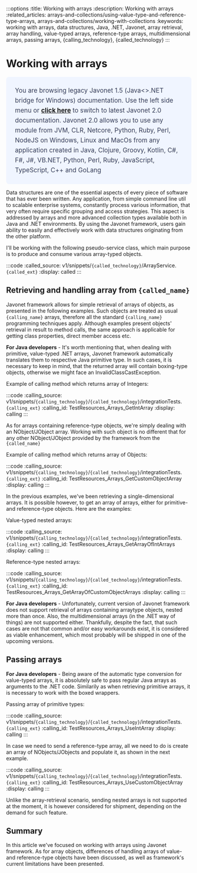 :::options
:title: Working with arrays
:description: Working with arrays
:related_articles: arrays-and-collections/using-value-type-and-reference-type-arrays, arrays-and-collections/working-with-collections
:keywords: working with arrays, data structures, Java, .NET, Javonet, array retrieval, array handling, value-typed arrays, reference-type arrays, multidimensional arrays, passing arrays, {calling_technology}, {called_technology}
:::
  
# Working with arrays  

<div style="padding: 24px; background: #F0F5FF; border-radius: 8px; flex-direction: column; justify-content: flex-start; align-items: flex-start; gap: 10px; display: flex">
  <div style="justify-content: flex-start; align-items: center; gap: 24px; display: inline-flex">
    <div style="color: #353D5A; font-size: 17px; font-weight: 400; line-height: 27px; letter-spacing: 0.03px; word-wrap: break-word">
You are browsing legacy Javonet 1.5 (Java<>.NET bridge for Windows) documentation. Use the left side menu or <a style="font-weight: bold; text-decoration: underline;" href="/guides/v2/`{calling_technology}`/`{called_technology}`/arrays-and-collections/one-dimensional-arrays">click here</a> to switch to latest Javonet 2.0 documentation. Javonet 2.0 allows you to use any module from
JVM, CLR, Netcore, Python, Ruby, Perl, NodeJS on Windows, Linux and MacOs
from any application created in Java, Clojure, Groovy, Kotlin, C#, F#, J#, VB.NET, Python, Perl, Ruby, JavaScript, TypeScript, C++ and GoLang
    </div>
  </div>
</div>

Data structures are one of the essential aspects of every piece of software that has ever been written. Any
application, from simple command line util to scalable enterprise systems, constantly process various
information, that very often require specific grouping and access strategies. This aspect is addressed by
arrays and more advanced collection types available both in Java and .NET environments. By using the
Javonet framework, users gain ability to easily and effectively work with data structures originating
from the other platform.  
  
I'll be working with the following pseudo-service class, which main purpose is to produce and consume various array-typed objects.

:::code 
:called_source: v1/snippets/`{called_technology}`/ArrayService.`{called_ext}`
:display: called
:::
  
## Retrieving and handling array from `{called_name}`  
  
Javonet framework allows for simple retrieval of arrays of objects, as presented in the
following examples. Such objects are treated as usual `{calling_name}` arrays, therefore all the standard `{calling_name}` programming techniques apply. Although examples present objects' retrieval in result to method calls, the same approach is applicable for getting class properties, direct member access etc.  
  
**For Java developers** - It's worth mentioning that, when dealing with primitive, value-typed .NET arrays, Javonet framework
automatically translates them to respective Java primitive type. In such cases, it is necessary to keep in mind, that the returned array will contain boxing-type objects, otherwise we might face an InvalidClassCastException.
  
Example of calling method which returns array of Integers:
  
:::code 
:calling_source: v1/snippets/`{calling_technology}`/`{called_technology}`/integrationTests.`{calling_ext}`
:calling_id: TestResources_Arrays_GetIntArray
:display: calling
:::

As for arrays containing reference-type objects, we're simply dealing with an NObject/JObject array. Working with such object is no different that for any other NObject/JObject provided by the framework from the `{called_name}`  
  
Example of calling method which returns array of Objects:  
  
:::code 
:calling_source: v1/snippets/`{calling_technology}`/`{called_technology}`/integrationTests.`{calling_ext}`
:calling_id: TestResources_Arrays_GetCustomObjectArray
:display: calling
:::

In the previous examples, we've been retrieving a single-dimensional arrays.  It is possible however, to get an array of arrays, either for primitive- and reference-type objects. Here are the examples:  
  
Value-typed nested arrays:  

:::code 
:calling_source: v1/snippets/`{calling_technology}`/`{called_technology}`/integrationTests.`{calling_ext}`
:calling_id: TestResources_Arrays_GetArrayOfIntArrays
:display: calling
:::

Reference-type nested arrays:  
  
:::code 
:calling_source: v1/snippets/`{calling_technology}`/`{called_technology}`/integrationTests.`{calling_ext}`
:calling_id: TestResources_Arrays_GetArrayOfCustomObjectArrays
:display: calling
:::

**For Java developers** - Unfortunately, current version of Javonet framework does not support retrieval of arrays containing arraytype objects, nested more than once. Also, the multidimensional arrays (in the .NET way of things) are not
supported either. Thankfully, despite the fact, that such cases are not that common and/or easy
workarounds exist, it is considered as viable enhancement, which most probably will be shipped in one of the upcoming versions.  
  
## Passing arrays

**For Java developers** - Being aware of the automatic type conversion for value-typed arrays, it is absolutely safe to pass regular Java arrays as arguments to the .NET code. Similarily as when retrieving primitive arrays, it is necessary to work with the boxed wrappers.  
  
Passing array of primitive types:  
  
:::code 
:calling_source: v1/snippets/`{calling_technology}`/`{called_technology}`/integrationTests.`{calling_ext}`
:calling_id: TestResources_Arrays_UseIntArray
:display: calling
:::
  
In case we need to send a reference-type array, all we need to do is create an array of NObjects/JObjects and
populate it, as shown in the next example.  
  
:::code 
:calling_source: v1/snippets/`{calling_technology}`/`{called_technology}`/integrationTests.`{calling_ext}`
:calling_id: TestResources_Arrays_UseCustomObjectArray
:display: calling
:::
  
  
Unlike the array-retrieval scenario, sending nested arrays is not supported at the moment, it is however considered for shipment, depending on the demand for such feature.  
  

## Summary  
  
In this article we've focused on working with arrays using Javonet framework. As for array objects, differences of handling arrays of value- and reference-type objects have been discussed, as well as framework's current limitations have been presented.
  
